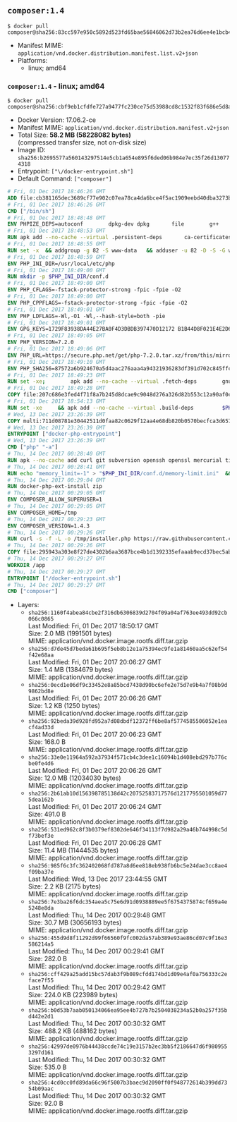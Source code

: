 ## `composer:1.4`

```console
$ docker pull composer@sha256:83cc597e950c5892d523fd65bae56846062d73b2ea76d6ee4e1bcb4134961376
```

-	Manifest MIME: `application/vnd.docker.distribution.manifest.list.v2+json`
-	Platforms:
	-	linux; amd64

### `composer:1.4` - linux; amd64

```console
$ docker pull composer@sha256:cbf9eb1cfdfe727a9477fc230ce75d53988cd8c1532f83f686e5d8a9258cea6e
```

-	Docker Version: 17.06.2-ce
-	Manifest MIME: `application/vnd.docker.distribution.manifest.v2+json`
-	Total Size: **58.2 MB (58228082 bytes)**  
	(compressed transfer size, not on-disk size)
-	Image ID: `sha256:b2695577a560143297514e5cb1a654e895f6ded06b984e7ec35f26d130774318`
-	Entrypoint: `["\/docker-entrypoint.sh"]`
-	Default Command: `["composer"]`

```dockerfile
# Fri, 01 Dec 2017 18:46:26 GMT
ADD file:cb381165dec3689cf77e902c07ea78ca4da6bce4f5ac1909eebd40dba3273bfe in / 
# Fri, 01 Dec 2017 18:46:26 GMT
CMD ["/bin/sh"]
# Fri, 01 Dec 2017 18:48:48 GMT
ENV PHPIZE_DEPS=autoconf 		dpkg-dev dpkg 		file 		g++ 		gcc 		libc-dev 		make 		pkgconf 		re2c
# Fri, 01 Dec 2017 18:48:53 GMT
RUN apk add --no-cache --virtual .persistent-deps 		ca-certificates 		curl 		tar 		xz 		libressl
# Fri, 01 Dec 2017 18:48:55 GMT
RUN set -x 	&& addgroup -g 82 -S www-data 	&& adduser -u 82 -D -S -G www-data www-data
# Fri, 01 Dec 2017 18:48:59 GMT
ENV PHP_INI_DIR=/usr/local/etc/php
# Fri, 01 Dec 2017 18:49:00 GMT
RUN mkdir -p $PHP_INI_DIR/conf.d
# Fri, 01 Dec 2017 18:49:00 GMT
ENV PHP_CFLAGS=-fstack-protector-strong -fpic -fpie -O2
# Fri, 01 Dec 2017 18:49:00 GMT
ENV PHP_CPPFLAGS=-fstack-protector-strong -fpic -fpie -O2
# Fri, 01 Dec 2017 18:49:01 GMT
ENV PHP_LDFLAGS=-Wl,-O1 -Wl,--hash-style=both -pie
# Fri, 01 Dec 2017 18:49:01 GMT
ENV GPG_KEYS=1729F83938DA44E27BA0F4D3DBDB397470D12172 B1B44D8F021E4E2D6021E995DC9FF8D3EE5AF27F
# Fri, 01 Dec 2017 18:49:05 GMT
ENV PHP_VERSION=7.2.0
# Fri, 01 Dec 2017 18:49:06 GMT
ENV PHP_URL=https://secure.php.net/get/php-7.2.0.tar.xz/from/this/mirror PHP_ASC_URL=https://secure.php.net/get/php-7.2.0.tar.xz.asc/from/this/mirror
# Fri, 01 Dec 2017 18:49:10 GMT
ENV PHP_SHA256=87572a6b924670a5d4aac276aaa4a94321936283df391d702c845ffc112db095 PHP_MD5=
# Fri, 01 Dec 2017 18:49:23 GMT
RUN set -xe; 		apk add --no-cache --virtual .fetch-deps 		gnupg 	; 		mkdir -p /usr/src; 	cd /usr/src; 		wget -O php.tar.xz "$PHP_URL"; 		if [ -n "$PHP_SHA256" ]; then 		echo "$PHP_SHA256 *php.tar.xz" | sha256sum -c -; 	fi; 	if [ -n "$PHP_MD5" ]; then 		echo "$PHP_MD5 *php.tar.xz" | md5sum -c -; 	fi; 		if [ -n "$PHP_ASC_URL" ]; then 		wget -O php.tar.xz.asc "$PHP_ASC_URL"; 		export GNUPGHOME="$(mktemp -d)"; 		for key in $GPG_KEYS; do 			gpg --keyserver ha.pool.sks-keyservers.net --recv-keys "$key"; 		done; 		gpg --batch --verify php.tar.xz.asc php.tar.xz; 		rm -rf "$GNUPGHOME"; 	fi; 		apk del .fetch-deps
# Fri, 01 Dec 2017 18:49:28 GMT
COPY file:207c686e3fed4f71f8a7b245d8dcae9c9048d276a326d82b553c12a90af0c0ca in /usr/local/bin/ 
# Fri, 01 Dec 2017 18:54:13 GMT
RUN set -xe 	&& apk add --no-cache --virtual .build-deps 		$PHPIZE_DEPS 		coreutils 		curl-dev 		libedit-dev 		libressl-dev 		libxml2-dev 		sqlite-dev 		&& export CFLAGS="$PHP_CFLAGS" 		CPPFLAGS="$PHP_CPPFLAGS" 		LDFLAGS="$PHP_LDFLAGS" 	&& docker-php-source extract 	&& cd /usr/src/php 	&& gnuArch="$(dpkg-architecture --query DEB_BUILD_GNU_TYPE)" 	&& ./configure 		--build="$gnuArch" 		--with-config-file-path="$PHP_INI_DIR" 		--with-config-file-scan-dir="$PHP_INI_DIR/conf.d" 				--disable-cgi 				--enable-ftp 		--enable-mbstring 		--enable-mysqlnd 				--with-curl 		--with-libedit 		--with-openssl 		--with-zlib 				$(test "$gnuArch" = 's390x-linux-gnu' && echo '--without-pcre-jit') 				$PHP_EXTRA_CONFIGURE_ARGS 	&& make -j "$(nproc)" 	&& make install 	&& { find /usr/local/bin /usr/local/sbin -type f -perm +0111 -exec strip --strip-all '{}' + || true; } 	&& make clean 	&& cd / 	&& docker-php-source delete 		&& runDeps="$( 		scanelf --needed --nobanner --format '%n#p' --recursive /usr/local 			| tr ',' '\n' 			| sort -u 			| awk 'system("[ -e /usr/local/lib/" $1 " ]") == 0 { next } { print "so:" $1 }' 	)" 	&& apk add --no-cache --virtual .php-rundeps $runDeps 		&& apk del .build-deps 		&& pecl update-channels 	&& rm -rf /tmp/pear ~/.pearrc
# Wed, 13 Dec 2017 23:26:39 GMT
COPY multi:711d08781e30442511d0faa82c0629f12aa4e68db820b0570becfca3d657018f in /usr/local/bin/ 
# Wed, 13 Dec 2017 23:26:39 GMT
ENTRYPOINT ["docker-php-entrypoint"]
# Wed, 13 Dec 2017 23:26:39 GMT
CMD ["php" "-a"]
# Thu, 14 Dec 2017 00:28:40 GMT
RUN apk --no-cache add curl git subversion openssh openssl mercurial tini bash zlib-dev
# Thu, 14 Dec 2017 00:28:41 GMT
RUN echo "memory_limit=-1" > "$PHP_INI_DIR/conf.d/memory-limit.ini"  && echo "date.timezone=${PHP_TIMEZONE:-UTC}" > "$PHP_INI_DIR/conf.d/date_timezone.ini"
# Thu, 14 Dec 2017 00:29:04 GMT
RUN docker-php-ext-install zip
# Thu, 14 Dec 2017 00:29:05 GMT
ENV COMPOSER_ALLOW_SUPERUSER=1
# Thu, 14 Dec 2017 00:29:05 GMT
ENV COMPOSER_HOME=/tmp
# Thu, 14 Dec 2017 00:29:23 GMT
ENV COMPOSER_VERSION=1.4.3
# Thu, 14 Dec 2017 00:29:26 GMT
RUN curl -s -f -L -o /tmp/installer.php https://raw.githubusercontent.com/composer/getcomposer.org/da290238de6d63faace0343efbdd5aa9354332c5/web/installer  && php -r "     \$signature = '669656bab3166a7aff8a7506b8cb2d1c292f042046c5a994c43155c0be6190fa0355160742ab2e1c88d40d5be660b410';     \$hash = hash('SHA384', file_get_contents('/tmp/installer.php'));     if (!hash_equals(\$signature, \$hash)) {         unlink('/tmp/installer.php');         echo 'Integrity check failed, installer is either corrupt or worse.' . PHP_EOL;         exit(1);     }"  && php /tmp/installer.php --no-ansi --install-dir=/usr/bin --filename=composer --version=${COMPOSER_VERSION}  && composer --ansi --version --no-interaction  && rm -rf /tmp/* /tmp/.htaccess
# Thu, 14 Dec 2017 00:29:26 GMT
COPY file:295943a303e8f27de4302b6aa3687bce4b1d1392335efaaab9ecd37bec5ab4c5 in /docker-entrypoint.sh 
# Thu, 14 Dec 2017 00:29:27 GMT
WORKDIR /app
# Thu, 14 Dec 2017 00:29:27 GMT
ENTRYPOINT ["/docker-entrypoint.sh"]
# Thu, 14 Dec 2017 00:29:27 GMT
CMD ["composer"]
```

-	Layers:
	-	`sha256:1160f4abea84cbe2f316db6306839d2704f09a04af763ee493dd92cb066c0865`  
		Last Modified: Fri, 01 Dec 2017 18:50:17 GMT  
		Size: 2.0 MB (1991501 bytes)  
		MIME: application/vnd.docker.image.rootfs.diff.tar.gzip
	-	`sha256:d7de45d7beda61b695f5eb8b12e1a75394ec9fe1a81460aa5c62ef54f42e68aa`  
		Last Modified: Fri, 01 Dec 2017 20:06:27 GMT  
		Size: 1.4 MB (1384679 bytes)  
		MIME: application/vnd.docker.image.rootfs.diff.tar.gzip
	-	`sha256:0ecd1e06df9c33452e8a85bcd7438d90bc6efe2e75d7e9b4a7f08b9d9862bd8e`  
		Last Modified: Fri, 01 Dec 2017 20:06:26 GMT  
		Size: 1.2 KB (1250 bytes)  
		MIME: application/vnd.docker.image.rootfs.diff.tar.gzip
	-	`sha256:92beda39d928fd952a7d08dbdf12372ff6be8af5774585506052e1eacf4ad33d`  
		Last Modified: Fri, 01 Dec 2017 20:06:23 GMT  
		Size: 168.0 B  
		MIME: application/vnd.docker.image.rootfs.diff.tar.gzip
	-	`sha256:33e0e11964a592a37934f571cb4c3dee1c16094b1d408ebd297b776cbe0fe4d6`  
		Last Modified: Fri, 01 Dec 2017 20:06:26 GMT  
		Size: 12.0 MB (12034030 bytes)  
		MIME: application/vnd.docker.image.rootfs.diff.tar.gzip
	-	`sha256:2b61ab10d156398785138d42c20752583717576d1217795501059d775dea162b`  
		Last Modified: Fri, 01 Dec 2017 20:06:24 GMT  
		Size: 491.0 B  
		MIME: application/vnd.docker.image.rootfs.diff.tar.gzip
	-	`sha256:531ed962c8f3b0379ef8302de646f34113f7d982a29a46b744998c5df73bef3e`  
		Last Modified: Fri, 01 Dec 2017 20:06:28 GMT  
		Size: 11.4 MB (11444535 bytes)  
		MIME: application/vnd.docker.image.rootfs.diff.tar.gzip
	-	`sha256:985f6c3fc362402068fd787a8d6ee818eb938fb6bc5e24dae3cc8ae4f09ba37e`  
		Last Modified: Wed, 13 Dec 2017 23:44:55 GMT  
		Size: 2.2 KB (2175 bytes)  
		MIME: application/vnd.docker.image.rootfs.diff.tar.gzip
	-	`sha256:7e3ba26f6dc354aea5c75e6d91d0938889ee5f6754375874cf659a4e5248e8da`  
		Last Modified: Thu, 14 Dec 2017 00:29:48 GMT  
		Size: 30.7 MB (30656193 bytes)  
		MIME: application/vnd.docker.image.rootfs.diff.tar.gzip
	-	`sha256:455d9d8f11292d99f66560f9fc002da57ab389e93ae86cd07c9f16e3586214a5`  
		Last Modified: Thu, 14 Dec 2017 00:29:41 GMT  
		Size: 282.0 B  
		MIME: application/vnd.docker.image.rootfs.diff.tar.gzip
	-	`sha256:cff429a25add15bc57dab3f9b089cfdd174bd1d09e4af0a756333c2eface7f55`  
		Last Modified: Thu, 14 Dec 2017 00:29:42 GMT  
		Size: 224.0 KB (223989 bytes)  
		MIME: application/vnd.docker.image.rootfs.diff.tar.gzip
	-	`sha256:b0d53b7aab050134066ea95ee4b727b7b2504038234a52b0a257f35bd442e2d1`  
		Last Modified: Thu, 14 Dec 2017 00:30:32 GMT  
		Size: 488.2 KB (488162 bytes)  
		MIME: application/vnd.docker.image.rootfs.diff.tar.gzip
	-	`sha256:42997de0976b44438ccde74c19e3157b2ec3bb5f2186647d6f9809553297d161`  
		Last Modified: Thu, 14 Dec 2017 00:30:32 GMT  
		Size: 535.0 B  
		MIME: application/vnd.docker.image.rootfs.diff.tar.gzip
	-	`sha256:4cd0cc0fd89da66c96f5007b3baec9d2090ff0f948772614b399dd7354b09aac`  
		Last Modified: Thu, 14 Dec 2017 00:30:32 GMT  
		Size: 92.0 B  
		MIME: application/vnd.docker.image.rootfs.diff.tar.gzip
